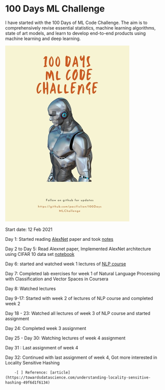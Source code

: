 # 100 Days ML Challenge

I have started with the 100 Days of ML Code Challenge. The aim is to comprehensively revise essential statistics, machine learning algorithms, state of art models, and learn to develop end-to-end products using machine learning and deep learning.

![100 Day ML Challenge](https://raw.githubusercontent.com/pacificlion/100DaysMLChallenge/main/challenge.jpg)


Start date: 12 Feb 2021

Day 1: Started reading [AlexNet](https://papers.nips.cc/paper/2012/hash/c399862d3b9d6b76c8436e924a68c45b-Abstract.html) paper and took [notes](https://github.com/pacificlion/100DaysMLChallenge/blob/main/Day1/alexnet_tensorflow.ipynb)

Day 2 to Day 5: Read Alexnet paper, Implemented AlexNet architecture using CIFAR 10 data set [notebook](https://github.com/pacificlion/100DaysMLChallenge/blob/main/Day4/alexnet_tensorflow.ipynb)

Day 6: started and watched week 1 lectures of [NLP course](https://www.coursera.org/learn/classification-vector-spaces-in-nlp/home/welcome) 

Day 7: Completed lab exercises for week 1 of Natural Language Processing with Classification and Vector Spaces in Coursera 

Day 8: Watched lectures

Day 9-17: Started with week 2 of lectures of NLP course and completed week 2

Day 18 - 23: Watched all lectures of week 3 of NLP course and started assignment

Day 24: Completed week 3 assignment

Day 25 - Day 30: Watching lectures of week 4 assignment

Day 31 : Last assignment of week 4

Day 32: Continued with last assignment of week 4, Got more interested in Locality Sensitive Hashing
        
        -[ ] Reference: [article](https://towardsdatascience.com/understanding-locality-sensitive-hashing-49f6d1f6134)
